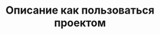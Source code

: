 <h1 align="center">Описание как пользоваться проектом</h1>
 
<img src="D:\image\alignment.jpg" alt=""/>

